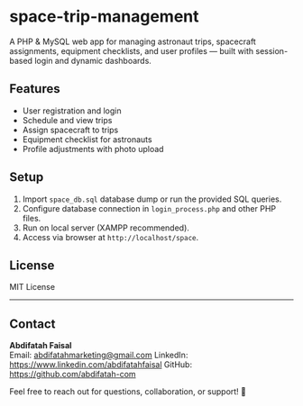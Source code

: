 # space-trip-management
A PHP &amp; MySQL web app for managing astronaut trips, spacecraft assignments, equipment checklists, and user profiles — built with session-based login and dynamic dashboards.
## Features
- User registration and login
- Schedule and view trips
- Assign spacecraft to trips
- Equipment checklist for astronauts
- Profile adjustments with photo upload

## Setup
1. Import `space_db.sql` database dump or run the provided SQL queries.
2. Configure database connection in `login_process.php` and other PHP files.
3. Run on local server (XAMPP recommended).
4. Access via browser at `http://localhost/space`.

## License
MIT License

---

## Contact

**Abdifatah Faisal**  
Email: abdifatahmarketing@gmail.com
LinkedIn: https://www.linkedin.com/abdifatahfaisal 
GitHub: https://github.com/abdifatah-com 

Feel free to reach out for questions, collaboration, or support! 🚀
